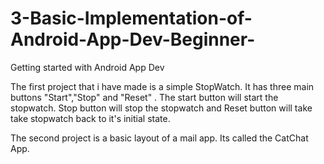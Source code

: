 # 3-Basic-Implementation-of-Android-App-Dev-Beginner-
Getting started with Android App Dev

The first project that i have made is a simple StopWatch. It has three main buttons "Start","Stop" and "Reset" .
The start button will start the stopwatch. Stop button will stop the stopwatch and Reset button will take take stopwatch back to it's initial state.

The second project is a basic layout of a mail app. Its called the CatChat App.





